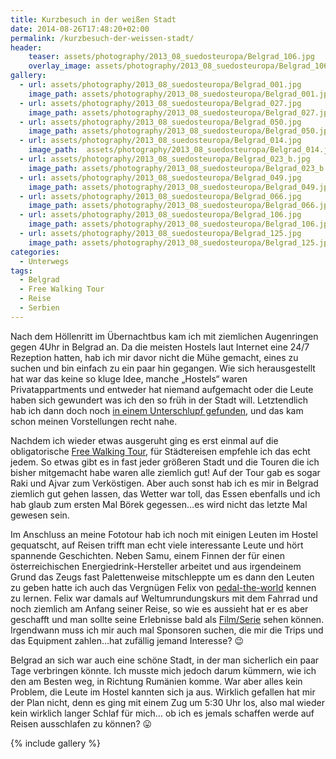 ```yaml
---
title: Kurzbesuch in der weißen Stadt
date: 2014-08-26T17:48:20+02:00
permalink: /kurzbesuch-der-weissen-stadt/
header:
    teaser: assets/photography/2013_08_suedosteuropa/Belgrad_106.jpg
    overlay_image: assets/photography/2013_08_suedosteuropa/Belgrad_106.jpg
gallery:
  - url: assets/photography/2013_08_suedosteuropa/Belgrad_001.jpg
    image_path: assets/photography/2013_08_suedosteuropa/Belgrad_001.jpg
  - url: assets/photography/2013_08_suedosteuropa/Belgrad_027.jpg
    image_path: assets/photography/2013_08_suedosteuropa/Belgrad_027.jpg
  - url: assets/photography/2013_08_suedosteuropa/Belgrad_050.jpg
    image_path: assets/photography/2013_08_suedosteuropa/Belgrad_050.jpg
  - url: assets/photography/2013_08_suedosteuropa/Belgrad_014.jpg
    image_path:  assets/photography/2013_08_suedosteuropa/Belgrad_014.jpg
  - url: assets/photography/2013_08_suedosteuropa/Belgrad_023_b.jpg
    image_path: assets/photography/2013_08_suedosteuropa/Belgrad_023_b.jpg
  - url: assets/photography/2013_08_suedosteuropa/Belgrad_049.jpg
    image_path: assets/photography/2013_08_suedosteuropa/Belgrad_049.jpg
  - url: assets/photography/2013_08_suedosteuropa/Belgrad_066.jpg
    image_path: assets/photography/2013_08_suedosteuropa/Belgrad_066.jpg
  - url: assets/photography/2013_08_suedosteuropa/Belgrad_106.jpg
    image_path: assets/photography/2013_08_suedosteuropa/Belgrad_106.jpg
  - url: assets/photography/2013_08_suedosteuropa/Belgrad_125.jpg
    image_path: assets/photography/2013_08_suedosteuropa/Belgrad_125.jpg
categories:
  - Unterwegs
tags:
  - Belgrad
  - Free Walking Tour
  - Reise
  - Serbien
---
```


Nach dem Höllenritt im Übernachtbus kam ich mit ziemlichen Augenringen gegen 4Uhr in Belgrad an. 
Da die meisten Hostels laut Internet eine 24/7 Rezeption hatten, hab ich mir davor nicht die Mühe gemacht, 
eines zu suchen und bin einfach zu ein paar hin gegangen. Wie sich herausgestellt hat war das keine so kluge Idee, 
manche „Hostels“ waren Privatappartments und entweder hat niemand aufgemacht oder die Leute haben sich gewundert was ich den so früh in der Stadt will. 
Letztendlich hab ich dann doch noch [in einem Unterschlupf gefunden](http://www.hedonisthostelbelgrade.com/), und das kam schon meinen Vorstellungen recht nahe.

Nachdem ich wieder etwas ausgeruht ging es erst einmal auf die obligatorische [Free Walking Tour](http://www.belgradewalkingtours.com/), 
für Städtereisen empfehle ich das echt jedem. 
So etwas gibt es in fast jeder größeren Stadt und die Touren die ich bisher mitgemacht habe waren alle ziemlich gut! 
Auf der Tour gab es sogar Raki und Ajvar zum Verköstigen. Aber auch sonst hab ich es mir in Belgrad ziemlich gut gehen lassen, 
das Wetter war toll, das Essen ebenfalls und ich hab glaub zum ersten Mal Börek gegessen…es wird nicht das letzte Mal gewesen sein.

Im Anschluss an meine Fototour hab ich noch mit einigen Leuten im Hostel gequatscht, 
auf Reisen trifft man echt viele interessante Leute und hört spannende Geschichten. 
Neben Samu, einem Finnen der für einen österreichischen Energiedrink-Hersteller arbeitet und aus irgendeinem Grund 
das Zeugs fast Palettenweise mitschleppte um es dann den Leuten zu geben hatte ich auch das Vergnügen Felix 
von [pedal-the-world](http://www.pedal-the-world.com/) kennen zu lernen. 
Felix war damals auf Weltumrundungskurs mit dem Fahrrad und noch ziemlich am Anfang seiner Reise, 
so wie es aussieht hat er es aber geschafft und man sollte seine Erlebnisse bald als [Film/Serie](https://www.imdb.com/title/tt6020164/?ref_=nv_sr_1?ref_=nv_sr_1) sehen können. 
Irgendwann muss ich mir auch mal Sponsoren suchen, die mir die Trips und das Equipment zahlen…hat zufällig jemand Interesse? 😉

Belgrad an sich war auch eine schöne Stadt, in der man sicherlich ein paar Tage verbringen könnte. 
Ich musste mich jedoch darum kümmern, wie ich den am Besten weg, in Richtung Rumänien komme. 
War aber alles kein Problem, die Leute im Hostel kannten sich ja aus. 
Wirklich gefallen hat mir der Plan nicht, denn es ging mit einem Zug um 5:30 Uhr los, also mal wieder kein wirklich langer Schlaf für mich…
ob ich es jemals schaffen werde auf Reisen ausschlafen zu können? 😛

{% include gallery %}